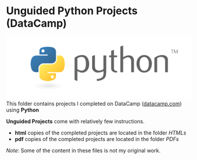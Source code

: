 # Unguided Python Projects (DataCamp)
![Python Logo](../../../assets/python.png)  
This folder contains projects I completed on DataCamp ([datacamp.com](datacamp.com)) using **Python**

**Unguided Projects** come with relatively few instructions.

- **html** copies of the completed projects are located in the folder *HTMLs*
- **pdf** copies of the completed projects are located in the folder *PDFs*

*Note*: Some of the content in these files is not my original work. 
